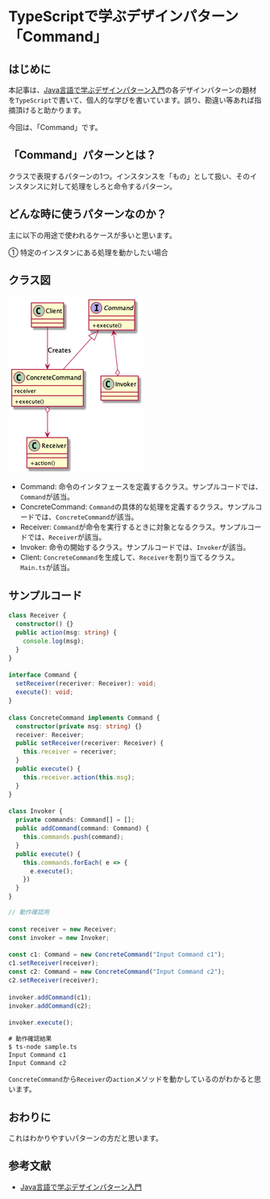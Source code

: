 # TypeScriptで学ぶデザインパターン「Command」
## はじめに
本記事は、[Java言語で学ぶデザインパターン入門](https://www.amazon.co.jp/%E5%A2%97%E8%A3%9C%E6%94%B9%E8%A8%82%E7%89%88-Java%E8%A8%80%E8%AA%9E%E3%81%A7%E5%AD%A6%E3%81%B6%E3%83%87%E3%82%B6%E3%82%A4%E3%83%B3%E3%83%91%E3%82%BF%E3%83%BC%E3%83%B3%E5%85%A5%E9%96%80-%E7%B5%90%E5%9F%8E-%E6%B5%A9-ebook/dp/B00I8ATHGW/ref=sr_1_1?__mk_ja_JP=%E3%82%AB%E3%82%BF%E3%82%AB%E3%83%8A&dchild=1&keywords=Java%E8%A8%80%E8%AA%9E%E3%81%A7%E5%AD%A6%E3%81%B6%E3%83%87%E3%82%B6%E3%82%A4%E3%83%B3%E3%83%91%E3%82%BF%E3%83%BC%E3%83%B3%E5%85%A5%E9%96%80&qid=1588525185&sr=8-1)の各デザインパターンの題材を`TypeScript`で書いて、個人的な学びを書いています。誤り、勘違い等あれば指摘頂けると助かります。  
  
今回は、「Command」です。  

## 「Command」パターンとは？
クラスで表現するパターンの1つ。インスタンスを「もの」として扱い、そのインスタンスに対して処理をしろと命令するパターン。

## どんな時に使うパターンなのか？
主に以下の用途で使われるケースが多いと思います。  
  
① 特定のインスタンにある処理を動かしたい場合

## クラス図
![CommandClassDiagram](https://github.com/Kodak4400/DesignPattern/blob/master/Command/Command.png)

- Command: 命令のインタフェースを定義するクラス。サンプルコードでは、`Command`が該当。
- ConcreteCommand: `Command`の具体的な処理を定義するクラス。サンプルコードでは、`ConcreteCommand`が該当。
- Receiver: `Command`が命令を実行するときに対象となるクラス。サンプルコードでは、`Receiver`が該当。
- Invoker: 命令の開始するクラス。サンプルコードでは、`Invoker`が該当。
- Client: `ConcreteCommand`を生成して、`Receiver`を割り当てるクラス。`Main.ts`が該当。

## サンプルコード
```TypeScript:Command.ts
class Receiver {
  constructor() {}
  public action(msg: string) {
    console.log(msg);
  }
}

interface Command {
  setReceiver(receriver: Receiver): void;
  execute(): void;
}

class ConcreteCommand implements Command {
  constructor(private msg: string) {}
  receiver: Receiver;
  public setReceiver(receriver: Receiver) {
    this.receiver = receriver;
  }
  public execute() {
    this.receiver.action(this.msg);
  }
}

class Invoker {
  private commands: Command[] = [];
  public addCommand(command: Command) {
    this.commands.push(command);
  }
  public execute() {
    this.commands.forEach( e => {
      e.execute();
    })
  }
}
```

```TypeScript:Main.ts
// 動作確認用

const receiver = new Receiver;
const invoker = new Invoker;

const c1: Command = new ConcreteCommand("Input Command c1");
c1.setReceiver(receiver);
const c2: Command = new ConcreteCommand("Input Command c2");
c2.setReceiver(receiver);

invoker.addCommand(c1);
invoker.addCommand(c2);

invoker.execute();
```

```shell:動作確認結果
# 動作確認結果
$ ts-node sample.ts 
Input Command c1
Input Command c2
```
  
`ConcreteCommand`から`Receiver`の`action`メソッドを動かしているのがわかると思います。  

## おわりに
これはわかりやすいパターンの方だと思います。  

## 参考文献
- [Java言語で学ぶデザインパターン入門](https://www.amazon.co.jp/%E5%A2%97%E8%A3%9C%E6%94%B9%E8%A8%82%E7%89%88-Java%E8%A8%80%E8%AA%9E%E3%81%A7%E5%AD%A6%E3%81%B6%E3%83%87%E3%82%B6%E3%82%A4%E3%83%B3%E3%83%91%E3%82%BF%E3%83%BC%E3%83%B3%E5%85%A5%E9%96%80-%E7%B5%90%E5%9F%8E-%E6%B5%A9-ebook/dp/B00I8ATHGW/ref=sr_1_1?__mk_ja_JP=%E3%82%AB%E3%82%BF%E3%82%AB%E3%83%8A&dchild=1&keywords=Java%E8%A8%80%E8%AA%9E%E3%81%A7%E5%AD%A6%E3%81%B6%E3%83%87%E3%82%B6%E3%82%A4%E3%83%B3%E3%83%91%E3%82%BF%E3%83%BC%E3%83%B3%E5%85%A5%E9%96%80&qid=1588525185&sr=8-1)
